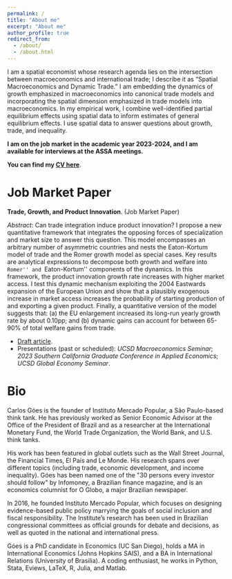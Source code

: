 ```yaml
---
permalink: /
title: "About me"
excerpt: "About me"
author_profile: true
redirect_from: 
  - /about/
  - /about.html
---
```


I am a spatial economist whose research agenda lies on the intersection between macroeconomics and international trade; I describe it as “Spatial Macroeconomics and Dynamic Trade.” I am embedding the dynamics of growth emphasized in macroeconomics into canonical trade models and incorporating the spatial dimension emphasized in trade models into macroeconomics. In my empirical work, I combine well-identified partial equilibrium effects using spatial data to inform estimates of general equilibrium effects. I use spatial data to answer questions about growth, trade, and inequality. 

**I am on the job market in the academic year 2023-2024, and I am available for interviews at the ASSA meetings.**

**You can find my [CV here](https://github.com/omercadopopular/omercadopopular.github.io/blob/master/files/CV-GoesC.pdf?raw=true)**. 

Job Market Paper
======
**Trade, Growth, and Product Innovation**. (Job Market Paper)
 
_Abstract_: Can trade integration induce product innovation? I propose a new quantitative framework that integrates the opposing forces of specialization and market size to answer this question. This model encompasses an arbitrary number of asymmetric countries and nests the Eaton-Kortum model of trade and the Romer growth model as special cases. Key results are analytical expressions to decompose both growth and welfare into ``Romer'' and ``Eaton-Kortum'' components of the dynamics. In this framework, the product innovation growth rate increases with higher market access. I test this dynamic mechanism exploiting the 2004 Eastwards expansion of the European Union and show that a plausibly exogenous increase in market access increases the probability of starting production of and exporting a given product. Finally, a quantitative version of the model suggests that: (a) the EU enlargement increased its long-run yearly growth rate by about 0.10pp; and (b) dynamic gains can account for between 65-90% of total welfare gains from trade.
- [Draft article](https://github.com/omercadopopular/omercadopopular.github.io/blob/master/files/GoesC-JMP.pdf?raw=true).
- Presentations (past or scheduled):  _UCSD Macroeconomics Seminar_; _2023 Southern California Graduate Conference in Applied Economics_; _UCSD Global Economy Seminar_.

Bio
======
Carlos Góes is the founder of Instituto Mercado Popular, a São Paulo-based think tank. He has previously worked as Senior Economic Advisor at the Office of the President of Brazil and as a researcher at the International Monetary Fund, the World Trade Organization, the World Bank, and U.S. think tanks. 

His work has been featured in global outlets such as the Wall Street Journal, the Financial Times, El País and Le Monde. His research spans over different topics (including trade, economic development, and income inequality). Góes has been named one of the "30 persons every investor should follow" by Infomoney, a Brazilian finance magazine, and is an economics columnist for O Globo, a major Brazilian newspaper.

In 2016, he founded Instituto Mercado Popular, which focuses on designing evidence-based public policy marrying the goals of social inclusion and fiscal responsibility. The Institute’s research has been used in Brazilian congressional committees as official grounds for debate and decisions, as well as quoted in the national and international press.

Góes is a PhD candidate in Economics (UC San Diego), holds a MA in International Economics (Johns Hopkins SAIS), and a BA in International Relations (University of Brasilia). A coding enthusiast, he works in Python, Stata, Eviews, LaTeX, R, Julia, and Matlab. 

